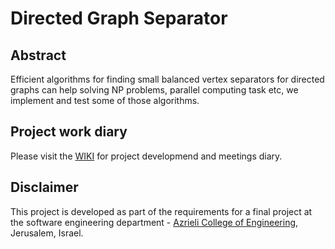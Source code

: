 # Directed Graph Separator 

## Abstract
Efficient algorithms for finding small balanced vertex separators for directed graphs can help solving NP problems, parallel computing task etc, we implement and test some of those algorithms.

## Project work diary
Please visit the [WIKI](https://github.com/AlexShimanovich/FinalProject/wiki) for project developmend and meetings diary.

## Disclaimer
This project is developed as part of the requirements for a final project at the software engineering department - [Azrieli College of Engineering](http://www.jce.ac.il/), Jerusalem, Israel.

